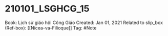 # 210101_LSGHCG_15

Book: Lịch sử giáo hội Công Giáo
Created: Jan 01, 2021
Related to slip_box (Ref-box): [[Nicea-va-Filioque]]
Tag: #Note

